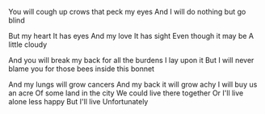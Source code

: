 You will cough up crows that peck my eyes
And I will do nothing but go blind

But my heart
It has eyes
And my love
It has sight
Even though it may be
A little cloudy

And you will break my back for all the burdens I lay upon it
But I will never blame you for those bees inside this bonnet

And my lungs will grow cancers
And my back it will grow achy
I will buy us an acre
Of some land in the city
We could live there together
Or I'll live alone less happy
But I'll live
Unfortunately


